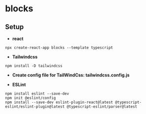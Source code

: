 # blocks

## Setup
* **react**
```
npx create-react-app blocks --template typescript
```

* **Tailwindcss**
```
npm install -D tailwindcss
```

* **Create config file for TailWindCss: tailwindcss.config.js**

* **ESLint**
```
npm install eslint --save-dev
npm init @eslint/config
npm install --save-dev eslint-plugin-react@latest @typescript-eslint/eslint-plugin@latest @typescript-eslint/parser@latest

```
